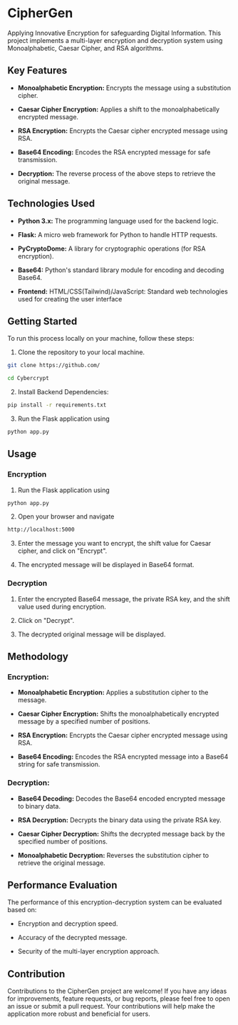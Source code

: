<h1>CipherGen</h1>
Applying Innovative Encryption for safeguarding Digital Information. This project implements a multi-layer encryption and decryption system using Monoalphabetic, Caesar Cipher, and RSA algorithms. 

<h2>Key Features</h2>

- **Monoalphabetic Encryption:**  Encrypts the message using a substitution cipher.

- **Caesar Cipher Encryption:** Applies a shift to the monoalphabetically encrypted message.

- **RSA Encryption:** Encrypts the Caesar cipher encrypted message using RSA.

- **Base64 Encoding:** Encodes the RSA encrypted message for safe transmission.

- **Decryption:** The reverse process of the above steps to retrieve the original message.

<h2>Technologies Used</h2>

- **Python 3.x:** The programming language used for the backend logic.

- **Flask:** A micro web framework for Python to handle HTTP requests.

- **PyCryptoDome:** A library for cryptographic operations (for RSA encryption).

- **Base64:** Python's standard library module for encoding and decoding Base64.

- **Frontend:** HTML/CSS(Tailwind)/JavaScript: Standard web technologies used for creating the user interface

<h2>Getting Started</h2>

To run this process locally on your machine, follow these steps:

1. Clone the repository to your local machine.

```bash
git clone https://github.com/
```
```bash
cd Cybercrypt
```

2. Install Backend Dependencies:

```bash
pip install -r requirements.txt
```

3. Run the Flask application using
   
```bash
python app.py
```

<h2>Usage</h2>
<h3>Encryption</h3>

1. Run the Flask application using
   
```bash
python app.py
```

2. Open your browser and navigate

```bash
http://localhost:5000
```
3. Enter the message you want to encrypt, the shift value for Caesar cipher, and click on "Encrypt".

4. The encrypted message will be displayed in Base64 format.

<h3>Decryption</h3> 

1. Enter the encrypted Base64 message, the private RSA key, and the shift value used during encryption.

2. Click on "Decrypt".

3. The decrypted original message will be displayed.

<h2>Methodology</h2>
<h3>Encryption:</h3>

- **Monoalphabetic Encryption:** Applies a substitution cipher to the message.
  
- **Caesar Cipher Encryption:** Shifts the monoalphabetically encrypted message by a specified number of positions.
  
- **RSA Encryption:** Encrypts the Caesar cipher encrypted message using RSA.
  
- **Base64 Encoding:** Encodes the RSA encrypted message into a Base64 string for safe transmission.
  
<h3>Decryption:</h3>

- **Base64 Decoding:** Decodes the Base64 encoded encrypted message to binary data.
  
- **RSA Decryption:** Decrypts the binary data using the private RSA key.
  
- **Caesar Cipher Decryption:** Shifts the decrypted message back by the specified number of positions.
  
- **Monoalphabetic Decryption:** Reverses the substitution cipher to retrieve the original message.

<h2>Performance Evaluation</h2>  

The performance of this encryption-decryption system can be evaluated based on:

- Encryption and decryption speed.
  
- Accuracy of the decrypted message.
  
- Security of the multi-layer encryption approach.

<h2>Contribution</h2>

Contributions to the CipherGen project are welcome! If you have any ideas for improvements, feature requests, or bug reports, please feel free to open an issue or submit a pull request. Your contributions will help make the application more robust and beneficial for users.
  




